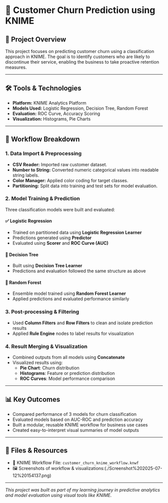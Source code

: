
# 🧮 Customer Churn Prediction using KNIME

## 📌 Project Overview

This project focuses on predicting customer churn using a classification approach in KNIME. The goal is to identify customers who are likely to discontinue their service, enabling the business to take proactive retention measures.

---

## 🛠️ Tools & Technologies

- **Platform:** KNIME Analytics Platform
- **Models Used:** Logistic Regression, Decision Tree, Random Forest
- **Evaluation:** ROC Curve, Accuracy Scoring
- **Visualization:** Histograms, Pie Charts

---

## 📂 Workflow Breakdown

### 1. **Data Import & Preprocessing**
- **CSV Reader:** Imported raw customer dataset.
- **Number to String:** Converted numeric categorical values into readable string labels.
- **Color Manager:** Applied color coding for target classes.
- **Partitioning:** Split data into training and test sets for model evaluation.

### 2. **Model Training & Prediction**
Three classification models were built and evaluated:

#### ✅ Logistic Regression
- Trained on partitioned data using **Logistic Regression Learner**
- Predictions generated using **Predictor**
- Evaluated using **Scorer** and **ROC Curve (AUC)**

#### 🌳 Decision Tree
- Built using **Decision Tree Learner**
- Predictions and evaluation followed the same structure as above

#### 🌲 Random Forest
- Ensemble model trained using **Random Forest Learner**
- Applied predictions and evaluated performance similarly

### 3. **Post-processing & Filtering**
- Used **Column Filters** and **Row Filters** to clean and isolate prediction results
- Applied **Rule Engine** nodes to label results for visualization

### 4. **Result Merging & Visualization**
- Combined outputs from all models using **Concatenate**
- Visualized results using:
  - **Pie Chart**: Churn distribution
  - **Histograms**: Feature or prediction distribution
  - **ROC Curves**: Model performance comparison

---

## 📊 Key Outcomes

- Compared performance of 3 models for churn classification
- Evaluated models based on AUC-ROC and prediction accuracy
- Built a modular, reusable KNIME workflow for business use cases
- Created easy-to-interpret visual summaries of model outputs

---

## 📎 Files & Resources

- 🔗 KNIME Workflow File: `customer_churn_knime_workflow.knwf`
- 🖼️ Screenshots of workflow & visualizations:(./Screenshot%202025-07-12%20154137.png)
  


---

*This project was built as part of my learning journey in predictive analytics and model evaluation using visual tools like KNIME.*
